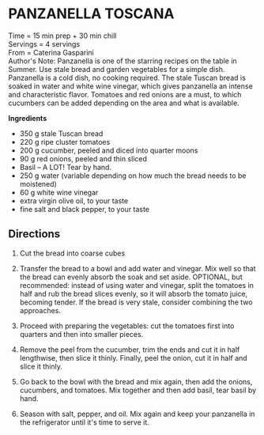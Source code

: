 PANZANELLA TOSCANA
====

Time = 15 min prep + 30 min chill \
Servings = 4 servings \
From = Caterina Gasparini \
Author's Note: Panzanella is one of the starring recipes on the table in Summer. Use stale bread and garden vegetables for a simple dish. Panzanella is a cold dish, no cooking required. The stale Tuscan bread is soaked in water and white wine vinegar, which gives panzanella an intense and characteristic flavor. Tomatoes and red onions are a must, to which cucumbers can be added depending on the area and what is available. 


**Ingredients**

- 350 g stale Tuscan bread 
- 220 g ripe cluster tomatoes
- 200 g cucumber, peeled and diced into quarter moons 
- 90 g red onions, peeled and thin sliced 
- Basil – A LOT! Tear by hand. 
- 250 g water (variable depending on how much the bread needs to be moistened)
- 60 g white wine vinegar 
- extra virgin olive oil, to your taste 
- fine salt and black pepper, to your taste 


**Directions**
----

1. Cut the bread into coarse cubes 

2. Transfer the bread to a bowl and add water and vinegar. Mix well so that the bread can evenly absorb the soak and set aside. OPTIONAL, but recommended: instead of using water and vinegar, split the tomatoes in half and rub the bread slices evenly, so it will absorb the tomato juice, becoming tender. If the bread is very stale, consider combining the two approaches. 

3. Proceed with preparing the vegetables: cut the tomatoes first into quarters and then into smaller pieces. 

4. Remove the peel from the cucumber, trim the ends and cut it in half lengthwise, then slice it thinly. Finally, peel the onion, cut it in half and slice it thinly. 

5. Go back to the bowl with the bread and mix again, then add the onions, cucumbers, and tomatoes. Mix together and then add basil, tear basil by hand. 

6. Season with salt, pepper, and oil. Mix again and keep your panzanella in the refrigerator until it's time to serve it. 

